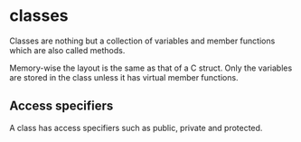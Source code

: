 # classes

Classes are nothing but a collection of variables and member functions which are also called methods.

Memory-wise the layout is the same as that of a C struct. Only the variables are stored in the class unless it has virtual member functions.

## Access specifiers

A class has access specifiers such as public, private and protected.

